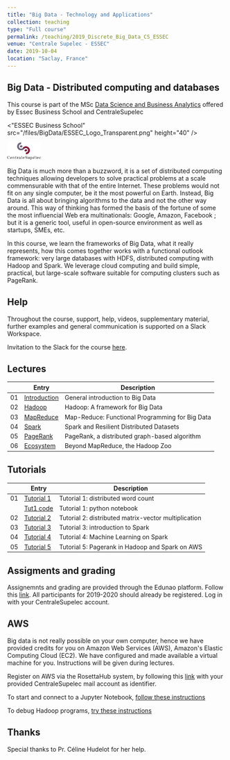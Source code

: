 ```yaml
---
title: "Big Data - Technology and Applications"
collection: teaching
type: "Full course"
permalink: /teaching/2019_Discrete_Big_Data_CS_ESSEC
venue: "Centrale Supelec - ESSEC"
date: 2019-10-04
location: "Saclay, France"
---
```




Big Data - Distributed computing and databases
----------------------------------------------

This course is part of the MSc [Data Science and Business Analytics](https://www.centralesupelec.fr/sites/default/files/msc-dsba_web.pdf) offered by Essec Business School and CentraleSupelec

<"ESSEC Business School" src="/files/BigData/ESSEC_Logo_Transparent.png" height="40" />

<img alt="CentraleSupelec" src="/files/BigData/CentraleSupelec_Logo_Transparent.png" height="40" />


Big Data is much more than a buzzword, it is a set of distributed
computing techniques allowing developers to solve practical problems
at a scale commensurable with that of the entire Internet. These
problems would not fit on any single computer, be it the most powerful
on Earth. Instead, Big Data is all about bringing algorithms to the
data and not the other way around.  This way of thinking has formed
the basis of the fortune of some the most influencial Web era
multinationals: Google, Amazon, Facebook ; but it is a generic tool,
useful in open-source environment as well as startups, SMEs, etc.

In this course, we learn the frameworks of Big Data, what it really
represents, how this comes together works with a functional outlook
framework: very large databases with HDFS, distributed computing with
Hadoop and Spark. We leverage cloud computing and build simple,
practical, but large-scale software suitable for computing clusters
such as PageRank.

Help
-----

Throughout the course, support, help, videos, supplementary material, further examples and general communication is
supported on a Slack Workspace.

Invitation to the Slack for the course [here](https://bit.ly/2AXiutS).

Lectures
--------

|  | Entry                                                  | Description                                                 |
|--| --------                                               |------------------------------------------------------------ |
|01| [Introduction](/files/BigData/01_Introduction_to_Big_Data.pdf)           | General introduction to Big Data                            |
|02| [Hadoop](/files/BigData/02_Distributed_Computing_Hadoop_part1.pdf)     | Hadoop: A framework for Big Data            |
|03| [MapReduce](/files/BigData/03_Distributed_Computing_Hadoop_part2.pdf) | Map-Reduce: Functional Programming for Big Data      |
|04| [Spark](/files/BigData/04_Distributed_Computing_Spark.pdf)               | Spark and Resilient Distributed Datasets  |
|05| [PageRank](/files/BigData/05_Distributed_Computing_Pagerank.pdf) | PageRank, a distributed graph-based algorithm     |
|06| [Ecosystem](/files/BigData/06_Distributed_Databases_Hadoop_Ecosystem.pdf)           | Beyond MapReduce, the Hadoop Zoo       |


Tutorials
---------

|  | Entry                                                  | Description                                                 |
|--| --------                                               |------------------------------------------------------------ |
|01| [Tutorial 1](/files/BigData/Big_Data_Tutorial_1.pdf)   | Tutorial 1: distributed word count                          |
|  | [Tut1 code](/file/BigData/Big_Data_Tutorial_1.ipynb)   | Tutorial 1: python notebook                                 |
|02| [Tutorial 2](/files/BigData/Hadoop_exercices.pdf)      | Tutorial 2: distributed matrix-vector multiplication        |
|03| [Tutorial 3](/files/BigData/Spark_tutorial_2019.zip)   | Tutorial 3: introduction to Spark                           |
|04| [Tutorial 4](/files/BigData/Tutorial_Spark_ML_2019.ipynb) | Tutorial 4: Machine Learning on Spark                    |
|05| [Tutorial 5](/files/BigData/mr_pagerank-master.zip)       | Tutorial 5: Pagerank in Hadoop and Spark on AWS          |

Assigments and grading
----------------------

Assignemnts and grading are provided through the Edunao platform. Follow this [link](https://centralesupelec.edunao.com/course/view.php?id=804). All
participants for 2019-2020 should already be registered. Log in with your CentraleSupelec account.

AWS
---

Big data is not really possible on your own computer, hence we have provided credits for you on Amazon Web Services (AWS), Amazon's Elastic Computing Cloud (EC2). We have
configured and made available a virtual machine for you. Instructions will be given during lectures.

Register on AWS via the RosettaHub system, by following this [link](https://centralesupelec.rosettahub.com/registration/index.xhtml?suborg=CENTRALESUPELEC-DSBA) with your provided CentraleSupelec mail account as identifier.

To start and connect to a Jupyter Notebook, [follow these instructions](files/BigData/jupyter_redirection_instructions.pdf)

To debug Hadoop programs, [try these instructions](/files/BigData/Debugging_Hadoop_Programs.pdf)


Thanks
------

Special thanks to Pr. Céline Hudelot for her help.





